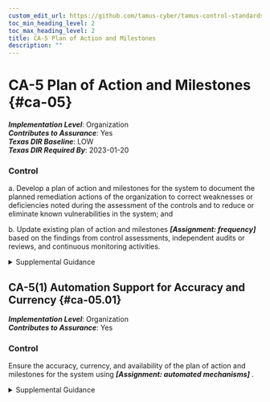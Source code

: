 ```yaml
---
custom_edit_url: https://github.com/tamus-cyber/tamus-control-standards/tree/main/content/tamus.edu/TAMUS_profile.xml
toc_min_heading_level: 2
toc_max_heading_level: 2
title: CA-5 Plan of Action and Milestones
description: ""
---
```


# CA-5 Plan of Action and Milestones {#ca-05}

_**Implementation Level**_: Organization\
_**Contributes to Assurance**_: Yes\
_**Texas DIR Baseline**_: LOW\
_**Texas DIR Required By**_: 2023-01-20

### Control

a. Develop a plan of action and milestones for the system to document the planned remediation actions of the organization to correct weaknesses or deficiencies noted during the assessment of the controls and to reduce or eliminate known vulnerabilities in the system; and

b. Update existing plan of action and milestones <strong title="ca-05_odp"> <em>[Assignment: frequency]</em> </strong> based on the findings from control assessments, independent audits or reviews, and continuous monitoring activities.

<details>
  <summary>Supplemental Guidance</summary>

Plans of action and milestones are useful for any type of organization to track planned remedial actions. Plans of action and milestones are required in authorization packages and subject to federal reporting requirements established by OMB.

</details>

## CA-5(1) Automation Support for Accuracy and Currency {#ca-05.01}

_**Implementation Level**_: Organization\
_**Contributes to Assurance**_: Yes

### Control

Ensure the accuracy, currency, and availability of the plan of action and milestones for the system using <strong title="ca-05.01_odp"> <em>[Assignment: automated mechanisms]</em> </strong>.

<details>
  <summary>Supplemental Guidance</summary>

Using automated tools helps maintain the accuracy, currency, and availability of the plan of action and milestones and facilitates the coordination and sharing of security and privacy information throughout the organization. Such coordination and information sharing help to identify systemic weaknesses or deficiencies in organizational systems and ensure that appropriate resources are directed at the most critical system vulnerabilities in a timely manner.

</details>

